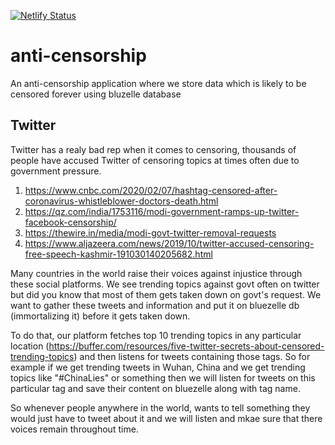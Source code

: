 [![Netlify Status](https://api.netlify.com/api/v1/badges/d17f4227-c6d9-4349-8abf-ce5aa614acfc/deploy-status)](https://app.netlify.com/sites/kind-mclean-c70213/deploys)

# anti-censorship
An anti-censorship application where we store data which is likely to be censored forever using bluzelle database

## Twitter
Twitter has a realy bad rep when it comes to censoring, thousands of people have accused Twitter of censoring topics at times often due to government pressure.

1. https://www.cnbc.com/2020/02/07/hashtag-censored-after-coronavirus-whistleblower-doctors-death.html
2. https://qz.com/india/1753116/modi-government-ramps-up-twitter-facebook-censorship/
3. https://thewire.in/media/modi-govt-twitter-removal-requests
4. https://www.aljazeera.com/news/2019/10/twitter-accused-censoring-free-speech-kashmir-191030140205682.html 

Many countries in the world raise their voices against injustice through these social platforms. We see trending topics against govt often on twitter but did you know that most of them gets taken down on govt's request. We want to gather these tweets and information and put it on bluezelle db (immortalizing it) before it gets taken down.

To do that, our platform fetches top 10 trending topics in any particular location (https://buffer.com/resources/five-twitter-secrets-about-censored-trending-topics) and then listens for tweets containing those tags. So for example if we get trending tweets in Wuhan, China and we get trending topics like "#ChinaLies" or something then we will listen for tweets on this particular tag and save their content on bluezelle along with tag name.

So whenever people anywhere in the world, wants to tell something they would just have to tweet about it and we will listen and mkae sure that there voices remain throughout time. 
